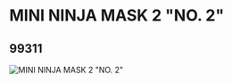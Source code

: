 # MINI NINJA MASK 2 "NO. 2"
## 99311
![MINI NINJA MASK 2 "NO. 2"](https://lc-www-live-s.legocdn.com/media/bricks/5/2/4650118.jpg)